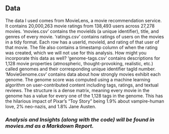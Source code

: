 
## Data

The data I used comes from MovieLens, a movie recommendation service. It contains 20,000,263 movie ratings from 138,493 users across 27,278 movies.
‘movies.csv’ contains the movieIds (a unique identifier), title, and genres of every movie.
‘ratings.csv’ contains ratings of users on the movies in a tidy format. Each row has a userId, movieId, and rating of that user of that movie. The file also contains a timestamp column of when the rating was created, which we will not use for this analysis. How might you incorporate this data as well?
‘genome-tags.csv’ contains descriptions for 1,128 movie properties (atmospheric, thought-provoking, realistic, etc.) called genomes and their corresponding unique identifier tagId number.
‘MovieGenome.csv’ contains data about how strongly movies exhibit each genome. The genome score was computed using a machine learning algorithm on user-contributed content including tags, ratings, and textual reviews. The structure is a dense matrix, meaning every movie in the genome has a value for every one of the 1,128 tags in the genome. This has the hilarious impact of Pixar’s “Toy Story” being 1.9% about vampire-human love, 2% neo-nazis, and 1.8% Jane Austen.


### _Analysis and Insights (along with the code) will be found in movies.md as a Markdown Report._
